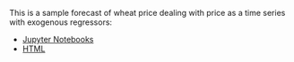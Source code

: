 This is a sample forecast of wheat price dealing with price as a time series with exogenous regressors:
- [Jupyter Notebooks](https://nbviewer.org/github/andrewha/wheat_price_forecast/blob/main/forecast.ipynb)
- [HTML](https://html-preview.github.io/?url=https://github.com/andrewha/wheat_price_forecast/blob/main/forecast.html)
